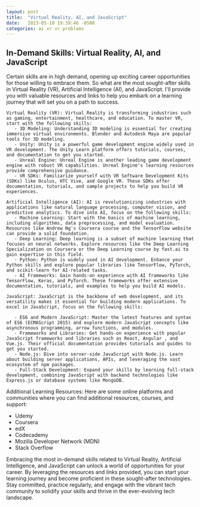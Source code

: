 ```yaml
---
layout: post
title:  "Virtual Reality, AI, and JavaScript"
date:   2023-05-10 19:39:46 -0500
categories: ai xr vr problems
---
```


## In-Demand Skills: Virtual Reality, AI, and JavaScript

Certain skills are in high demand, opening up exciting career opportunities for those willing to embrace them. So what are the most sought-after skills in Virtual Reality (VR), Artificial Intelligence (AI), and JavaScript. I'll provide you with valuable resources and links to help you embark on a learning journey that will set you on a path to success.

    Virtual Reality (VR): Virtual Reality is transforming industries such as gaming, entertainment, healthcare, and education. To master VR, start with the following skills:
       - 3D Modeling: Understanding 3D modeling is essential for creating immersive virtual environments. Blender and Autodesk Maya are popular tools for 3D modeling.
       - Unity: Unity is a powerful game development engine widely used in VR development. The Unity Learn platform offers tutorials, courses, and documentation to get you started.
       - Unreal Engine: Unreal Engine is another leading game development engine with robust VR capabilities. Unreal Engine's learning resources provide comprehensive guidance.
       - VR SDKs: Familiarize yourself with VR Software Development Kits (SDKs) like Oculus, HTC Vive, and Google VR. These SDKs offer documentation, tutorials, and sample projects to help you build VR experiences.

    Artificial Intelligence (AI): AI is revolutionizing industries with applications like natural language processing, computer vision, and predictive analytics. To dive into AI, focus on the following skills:
       - Machine Learning: Start with the basics of machine learning, including algorithms, data preprocessing, and model evaluation. Resources like Andrew Ng's Coursera course and the TensorFlow website can provide a solid foundation.
       - Deep Learning: Deep learning is a subset of machine learning that focuses on neural networks. Explore resources like the Deep Learning Specialization on Coursera or the Deep Learning course by fast.ai to gain expertise in this field.
       - Python: Python is widely used in AI development. Enhance your Python skills and explore popular libraries like TensorFlow, PyTorch, and scikit-learn for AI-related tasks.
       - AI Frameworks: Gain hands-on experience with AI frameworks like TensorFlow, Keras, and PyTorch. These frameworks offer extensive documentation, tutorials, and examples to help you build AI models.

    JavaScript: JavaScript is the backbone of web development, and its versatility makes it essential for building modern applications. To excel in JavaScript, focus on the following skills:

       - ES6 and Modern JavaScript: Master the latest features and syntax of ES6 (ECMAScript 2015) and explore modern JavaScript concepts like asynchronous programming, arrow functions, and modules.
       - Frameworks and Libraries: Get hands-on experience with popular JavaScript frameworks and libraries such as React, Angular , and Vue.js. Their official documentation provides tutorials and guides to get you started.
       - Node.js: Dive into server-side JavaScript with Node.js. Learn about building server applications, APIs, and leveraging the vast ecosystem of npm packages.
       - Full-Stack Development: Expand your skills by learning full-stack development, combining JavaScript with backend technologies like Express.js or database systems like MongoDB.

Additional Learning Resources: Here are some online platforms and communities where you can find additional resources, courses, and support:

   - Udemy
   - Coursera
   - edX
   - Codecademy
   - Mozilla Developer Network (MDN)
   - Stack Overflow

Embracing the most in-demand skills related to Virtual Reality, Artificial Intelligence, and JavaScript can unlock a world of opportunities for your career. By leveraging the resources and links provided, you can start your learning journey and become proficient in these sought-after technologies. Stay committed, practice regularly, and engage with the vibrant tech community to solidify your skills and thrive in the ever-evolving tech landscape.


